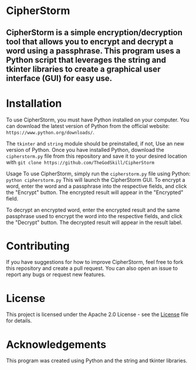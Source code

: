 # CipherStorm
## CipherStorm is a simple encryption/decryption tool that allows you to encrypt and decrypt a word using a passphrase. This program uses a Python script that leverages the string and tkinter libraries to create a graphical user interface (GUI) for easy use.

# Installation
To use CipherStorm, you must have Python installed on your computer. You can download the latest version of Python from the official website: ```https://www.python.org/downloads/```.

The ```tkinter``` and ```string``` module should be preinstalled, if not, Use an new version of Python. 
Once you have installed Python, download the ```cipherstorm.py``` file from this repository and save it to your desired location with ```git clone https://github.com/TheGodSkill/CipherStorm```

Usage
To use CipherStorm, simply run the ```cipherstorm.py``` file using Python:
```python cipherstorm.py```
This will launch the CipherStorm GUI. To encrypt a word, enter the word and a passphrase into the respective fields, and click the "Encrypt" button. The encrypted result will appear in the "Encrypted" field.

To decrypt an encrypted word, enter the encrypted result and the same passphrase used to encrypt the word into the respective fields, and click the "Decrypt" button. The decrypted result will appear in the result label.

# Contributing
If you have suggestions for how to improve CipherStorm, feel free to fork this repository and create a pull request. You can also open an issue to report any bugs or request new features.

# License
This project is licensed under the Apache 2.0 License - see the [License](LICENSE) file for details.

# Acknowledgements
This program was created using Python and the string and tkinter libraries.

